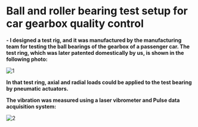 # Ball and roller bearing test setup for car gearbox quality control
**- I designed a test rig, and it was manufactured by the manufacturing team for testing the ball bearings of the gearbox of a passenger car. The test ring, which was later patented domestically by us, is shown in the following photo:**

![1](https://github.com/hajnayeb/Bearing/assets/74108898/20f42d93-08f6-46b5-b1bf-2d0bbfaefe0e)

**In that test ring, axial and radial loads could be applied to the test bearing by pneumatic actuators.**

**The vibration was measured using a laser vibrometer and Pulse data acquisition system:**

![2](https://github.com/hajnayeb/Bearing/assets/74108898/289e8093-5b07-4ccd-9e51-e57ece3b88aa)
